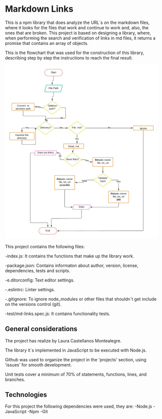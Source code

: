 # Markdown Links

This is a npm library that does analyze the URL´s on the markdown files, where it looks for the files that work and continue to work and, also, the ones that are broken.
This project is based on designing a library, where, when performing the search and verification of links in md files, it returns a promise that contains an array of objects.

This is the flowchart that was used for the construction of this library, describing step by step the instructions to reach the final result.
 
 ![Image](img/Md-links%20(4).jpeg)


This project contains the following files:

-index.js: It contains the functions that make up the library work.

-package.json: Contains informaton about author, version, license, dependencies, tests and scripts.

-e.ditorconfig: Text editor settings.

-.eslintrc: Linter settings.

-.gitignore: To ignore node_modules or other files that shouldn´t get include on the versions control (git).

-test/md-links.spec.js: It contains functionality tests.

## General considerations 

The project has realize by Laura Castellanos Montealegre.

The library it´s implemented in JavaScript to be executed with Node.js.

Github was used to organize the project in the 'projects' section, using 'issues' for smooth development.

Unit tests cover a minimum of 70% of statements, functions, lines, and branches.

## Technologies

For this project the following dependencies were used, they are:
-Node.js
-JavaScript
-Npm
-Git
